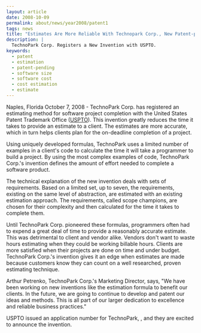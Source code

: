 ```yaml
---
layout: article
date: 2008-10-09
permalink: about/news/year2008/patent1
tags: news
title: "Estimates Are More Reliable With Technopark Corp., New Patent-pending Invention"
description: |
  TechnoPark Corp. Registers a New Invention with USPTO.
keywords:
  - patent
  - estimation
  - patent-pending
  - software size
  - software cost
  - cost estimation
  - estimate
---
```


Naples, Florida October 7, 2008 - TechnoPark Corp. has registered an estimating method for software
project completion with the United States Patent Trademark Office ([USPTO](http://www.uspto.gov)).
This invention greatly reduces the time it takes to provide an estimate to a client. The estimates
are more accurate, which in turn helps clients plan for the on-deadline completion of a project.

Using uniquely developed formulas, TechnoPark uses a limited number of examples in a client's code
to calculate the time it will take a programmer to build a project. By using the most complex
examples of code, TechnoPark Corp.'s invention defines the amount of effort needed to complete a
software product.

The technical explanation of the new invention deals with sets of requirements. Based on a limited
set, up to seven, the requirements, existing on the same level of abstraction, are estimated with an
existing estimation approach. The requirements, called scope champions, are chosen for their
complexity and then calculated for the time it takes to complete them.

Until TechnoPark Corp. pioneered these formulas, programmers often had to expend a great deal of
time to provide a reasonably accurate estimate. This was detrimental to client and vendor alike.
Vendors don't want to waste hours estimating when they could be working billable hours. Clients are
more satisfied when their projects are done on time and under budget. TechnoPark Corp.'s invention
gives it an edge when estimates are made because customers know they can count on a well researched,
proven estimating technique.

Arthur Petrenko, TechnoPark Corp.'s Marketing Director, says, "We have been working on new
inventions like the estimation formula to benefit our clients. In the future, we are going to
continue to develop and patent our ideas and methods. This is all part of our larger dedication to
excellence and reliable business practices."

USPTO issued an application number for TechnoPark, , and they are excited to announce the invention.
